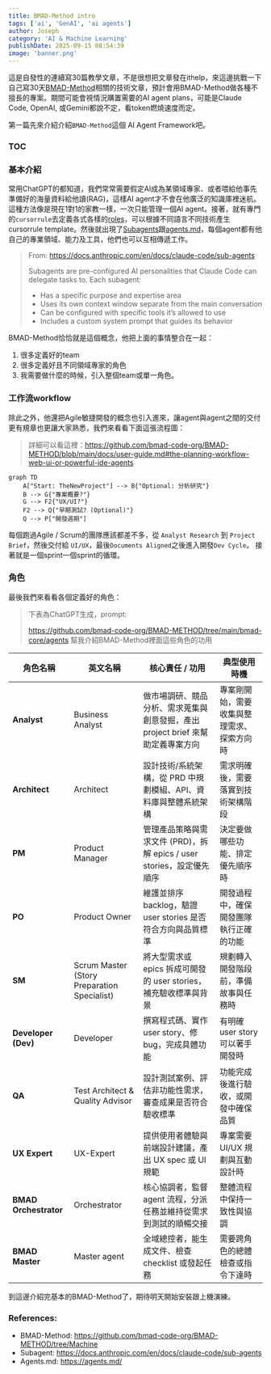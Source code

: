 ```yaml
---
title: BMAD-Method intro
tags: ['ai', 'GenAI', 'ai agents']
author: Joseph
category: 'AI & Machine Learning'
publishDate: 2025-09-15 08:54:39
image: 'banner.png'
---
```


這是自發性的連續寫30篇教學文章，不是很想把文章發在ithelp，來這邊挑戰一下自己寫30天[BMAD-Method](https://github.com/bmad-code-org/BMAD-METHOD/tree/main)相關的技術文章，預計會用BMAD-Method做各種不擅長的專案。期間可能會視情況購置需要的AI agent plans，可能是Claude Code, OpenAI, 或Gemini都說不定，看token燃燒速度而定。

第一篇先來介紹介紹`BMAD-Method`這個 AI Agent Framework吧。

### TOC

<!-- more -->

### 基本介紹

常用ChatGPT的都知道，我們常常需要假定AI成為某領域專家、或者喂給他事先準備好的海量資料給他讀(RAG)，這樣AI agent才不會在他廣泛的知識庫裡迷航。這種方法像是現在1對1的家教一樣，一次只能管理一個AI agent。接著，就有專門的`cursorrule`去定義各式各樣的[roles](https://cursorrules.org/)，可以根據不同語言不同技術產生cursorrule template。然後就出現了[Subagents](https://docs.anthropic.com/en/docs/claude-code/sub-agents)跟[agents.md](https://agents.md/)，每個agent都有他自己的專業領域、能力及工具，他們也可以互相傳遞工作。

> From: https://docs.anthropic.com/en/docs/claude-code/sub-agents
>
> Subagents are pre-configured AI personalities that Claude Code can delegate tasks to. Each subagent:
>
> - Has a specific purpose and expertise area
> - Uses its own context window separate from the main conversation
> - Can be configured with specific tools it’s allowed to use
> - Includes a custom system prompt that guides its behavior

BMAD-Method恰恰就是這個概念，他把上面的事情整合在一起：

1. 很多定義好的team
2. 很多定義好且不同領域專家的角色
3. 我需要做什麼的時候，引入整個team或單一角色。

### 工作流workflow

除此之外，他還把Agile敏捷開發的概念也引入進來，讓agent與agent之間的交付更有規章也更讓大家熟悉，我們來看看下面這張流程圖：

> 詳細可以看這裡：https://github.com/bmad-code-org/BMAD-METHOD/blob/main/docs/user-guide.md#the-planning-workflow-web-ui-or-powerful-ide-agents

```mermaid
graph TD
    A["Start: TheNewProject"] --> B{"Optional: 分析研究"}
    B --> G{"專案概要?"}
    G --> F2{"UX/UI?"}
    F2 --> Q{"早期測試? (Optional)"}
    Q --> P["開發週期"]

```

每個跑過Agile / Scrum的團隊應該都差不多，從 `Analyst Research` 到 `Project Brief`，然後交付給 `UI/UX`，最後`Documents Aligned`之後進入開發`Dev Cycle`。
接著就是一個sprint一個sprint的循環。

### 角色

最後我們來看看各個定義好的角色：

> 下表為ChatGPT生成，prompt:
>
> https://github.com/bmad-code-org/BMAD-METHOD/tree/main/bmad-core/agents
> 幫我介紹BMAD-Method裡面這些角色的功用

| 角色名稱              | 英文名稱                                    | 核心責任 / 功用                                                                 | 典型使用時機                               |
| --------------------- | ------------------------------------------- | ------------------------------------------------------------------------------- | ------------------------------------------ |
| **Analyst**           | Business Analyst                            | 做市場調研、競品分析、需求蒐集與創意發掘，產出 project brief 來幫助定義專案方向 | 專案剛開始，需要收集與整理需求、探索方向時 |
| **Architect**         | Architect                                   | 設計技術/系統架構，從 PRD 中規劃模組、API、資料庫與整體系統架構                 | 需求明確後，需要落實到技術架構階段         |
| **PM**                | Product Manager                             | 管理產品策略與需求文件 (PRD)，拆解 epics / user stories，設定優先順序           | 決定要做哪些功能、排定優先順序時           |
| **PO**                | Product Owner                               | 維護並排序 backlog，驗證 user stories 是否符合方向與品質標準                    | 開發過程中，確保開發團隊執行正確的功能     |
| **SM**                | Scrum Master (Story Preparation Specialist) | 將大型需求或 epics 拆成可開發的 user stories，補充驗收標準與背景                | 規劃轉入開發階段前，準備故事與任務時       |
| **Developer (Dev)**   | Developer                                   | 撰寫程式碼、實作 user story、修 bug，完成具體功能                               | 有明確 user story 可以著手開發時           |
| **QA**                | Test Architect & Quality Advisor            | 設計測試案例、評估非功能性需求，審查成果是否符合驗收標準                        | 功能完成後進行驗收，或開發中確保品質       |
| **UX Expert**         | UX-Expert                                   | 提供使用者體驗與前端設計建議，產出 UX spec 或 UI 規範                           | 專案需要 UI/UX 規劃與互動設計時            |
| **BMAD Orchestrator** | Orchestrator                                | 核心協調者，監督 agent 流程，分派任務並維持從需求到測試的順暢交接               | 整體流程中保持一致性與協調                 |
| **BMAD Master**       | Master agent                                | 全域總控者，能生成文件、檢查 checklist 或發起任務                               | 需要跨角色的總體檢查或指令下達時           |

到這邊介紹完基本的BMAD-Method了，期待明天開始安裝跟上機演練。

### References:

- BMAD-Method: https://github.com/bmad-code-org/BMAD-METHOD/tree/Machine
- Subagent: https://docs.anthropic.com/en/docs/claude-code/sub-agents
- Agents.md: https://agents.md/
